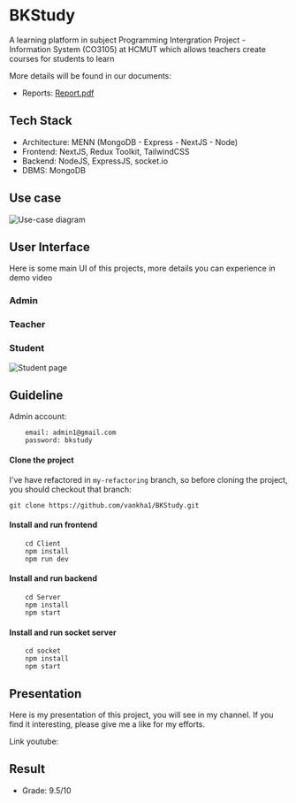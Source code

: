 # BKStudy

A learning platform in subject Programming Intergration Project - Information System (CO3105) at HCMUT which allows teachers create courses for students to learn

More details will be found in our documents:
- Reports: [Report.pdf](https://github.com/vankha1/BKStudy/blob/my-refactoring/Report.pdf)

## Tech Stack

- Architecture: MENN (MongoDB - Express - NextJS - Node)
- Frontend: NextJS, Redux Toolkit, TailwindCSS
- Backend: NodeJS, ExpressJS, socket.io
- DBMS: MongoDB

## Use case

![Use-case diagram](https://github.com/vankha1/BKStudy/assets/90501249/19d0673a-6483-4794-aa05-045edea58349)

## User Interface

Here is some main UI of this projects, more details you can experience in demo video

### Admin

### Teacher

### Student

![Student page](https://github.com/vankha1/BKStudy/assets/90501249/ce9b59f5-3ce2-4cd2-90ab-ddca5bd3a3c7)

## Guideline

Admin account:

```shell
    email: admin1@gmail.com
    password: bkstudy
```

#### Clone the project

I've have refactored in `my-refactoring` branch, so before cloning the project, you should checkout that branch:

```shell
git clone https://github.com/vankha1/BKStudy.git
```

#### Install and run frontend

```shell
    cd Client
    npm install
    npm run dev
```

#### Install and run backend

```shell
    cd Server
    npm install
    npm start
```

#### Install and run socket server

```shell
    cd socket
    npm install
    npm start
```

## Presentation

Here is my presentation of this project, you will see in my channel. If you find it interesting, please give me a like for my efforts.

Link youtube:

## Result

- Grade: 9.5/10